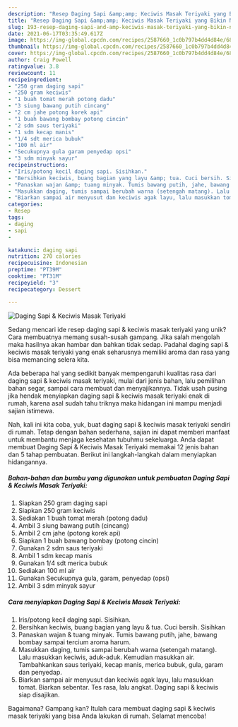 ```yaml
---
description: "Resep Daging Sapi &amp;amp; Keciwis Masak Teriyaki yang Bikin Ngiler"
title: "Resep Daging Sapi &amp;amp; Keciwis Masak Teriyaki yang Bikin Ngiler"
slug: 193-resep-daging-sapi-and-amp-keciwis-masak-teriyaki-yang-bikin-ngiler
date: 2021-06-17T03:35:49.617Z
image: https://img-global.cpcdn.com/recipes/2587660_1c0b797b4dd4d84e/680x482cq70/daging-sapi-keciwis-masak-teriyaki-foto-resep-utama.jpg
thumbnail: https://img-global.cpcdn.com/recipes/2587660_1c0b797b4dd4d84e/680x482cq70/daging-sapi-keciwis-masak-teriyaki-foto-resep-utama.jpg
cover: https://img-global.cpcdn.com/recipes/2587660_1c0b797b4dd4d84e/680x482cq70/daging-sapi-keciwis-masak-teriyaki-foto-resep-utama.jpg
author: Craig Powell
ratingvalue: 3.8
reviewcount: 11
recipeingredient:
- "250 gram daging sapi"
- "250 gram keciwis"
- "1 buah tomat merah potong dadu"
- "3 siung bawang putih cincang"
- "2 cm jahe potong korek api"
- "1 buah bawang bombay potong cincin"
- "2 sdm saus teriyaki"
- "1 sdm kecap manis"
- "1/4 sdt merica bubuk"
- "100 ml air"
- "Secukupnya gula garam penyedap opsi"
- "3 sdm minyak sayur"
recipeinstructions:
- "Iris/potong kecil daging sapi. Sisihkan."
- "Bersihkan keciwis, buang bagian yang layu &amp; tua. Cuci bersih. Sisihkan"
- "Panaskan wajan &amp; tuang minyak. Tumis bawang putih, jahe, bawang bombay sampai tercium aroma harum."
- "Masukkan daging, tumis sampai berubah warna (setengah matang). Lalu masukkan keciwis, aduk-aduk. Kemudian masukkan air. Tambahkankan saus teriyaki, kecap manis, merica bubuk, gula, garam dan penyedap."
- "Biarkan sampai air menyusut dan keciwis agak layu, lalu masukkan tomat. Biarkan sebentar. Tes rasa, lalu angkat. Daging sapi &amp; keciwis siap disajikan."
categories:
- Resep
tags:
- daging
- sapi
- 

katakunci: daging sapi  
nutrition: 270 calories
recipecuisine: Indonesian
preptime: "PT39M"
cooktime: "PT31M"
recipeyield: "3"
recipecategory: Dessert

---
```



![Daging Sapi &amp; Keciwis Masak Teriyaki](https://img-global.cpcdn.com/recipes/2587660_1c0b797b4dd4d84e/680x482cq70/daging-sapi-keciwis-masak-teriyaki-foto-resep-utama.jpg)

Sedang mencari ide resep daging sapi &amp; keciwis masak teriyaki yang unik? Cara membuatnya memang susah-susah gampang. Jika salah mengolah maka hasilnya akan hambar dan bahkan tidak sedap. Padahal daging sapi &amp; keciwis masak teriyaki yang enak seharusnya memiliki aroma dan rasa yang bisa memancing selera kita.

Ada beberapa hal yang sedikit banyak mempengaruhi kualitas rasa dari daging sapi &amp; keciwis masak teriyaki, mulai dari jenis bahan, lalu pemilihan bahan segar, sampai cara membuat dan menyajikannya. Tidak usah pusing jika hendak menyiapkan daging sapi &amp; keciwis masak teriyaki enak di rumah, karena asal sudah tahu triknya maka hidangan ini mampu menjadi sajian istimewa.




Nah, kali ini kita coba, yuk, buat daging sapi &amp; keciwis masak teriyaki sendiri di rumah. Tetap dengan bahan sederhana, sajian ini dapat memberi manfaat untuk membantu menjaga kesehatan tubuhmu sekeluarga. Anda dapat membuat Daging Sapi &amp; Keciwis Masak Teriyaki memakai 12 jenis bahan dan 5 tahap pembuatan. Berikut ini langkah-langkah dalam menyiapkan hidangannya.

<!--inarticleads1-->

##### Bahan-bahan dan bumbu yang digunakan untuk pembuatan Daging Sapi &amp; Keciwis Masak Teriyaki:

1. Siapkan 250 gram daging sapi
1. Siapkan 250 gram keciwis
1. Sediakan 1 buah tomat merah (potong dadu)
1. Ambil 3 siung bawang putih (cincang)
1. Ambil 2 cm jahe (potong korek api)
1. Siapkan 1 buah bawang bombay (potong cincin)
1. Gunakan 2 sdm saus teriyaki
1. Ambil 1 sdm kecap manis
1. Gunakan 1/4 sdt merica bubuk
1. Sediakan 100 ml air
1. Gunakan Secukupnya gula, garam, penyedap (opsi)
1. Ambil 3 sdm minyak sayur




<!--inarticleads2-->

##### Cara menyiapkan Daging Sapi &amp; Keciwis Masak Teriyaki:

1. Iris/potong kecil daging sapi. Sisihkan.
1. Bersihkan keciwis, buang bagian yang layu &amp; tua. Cuci bersih. Sisihkan
1. Panaskan wajan &amp; tuang minyak. Tumis bawang putih, jahe, bawang bombay sampai tercium aroma harum.
1. Masukkan daging, tumis sampai berubah warna (setengah matang). Lalu masukkan keciwis, aduk-aduk. Kemudian masukkan air. Tambahkankan saus teriyaki, kecap manis, merica bubuk, gula, garam dan penyedap.
1. Biarkan sampai air menyusut dan keciwis agak layu, lalu masukkan tomat. Biarkan sebentar. Tes rasa, lalu angkat. Daging sapi &amp; keciwis siap disajikan.




Bagaimana? Gampang kan? Itulah cara membuat daging sapi &amp; keciwis masak teriyaki yang bisa Anda lakukan di rumah. Selamat mencoba!
